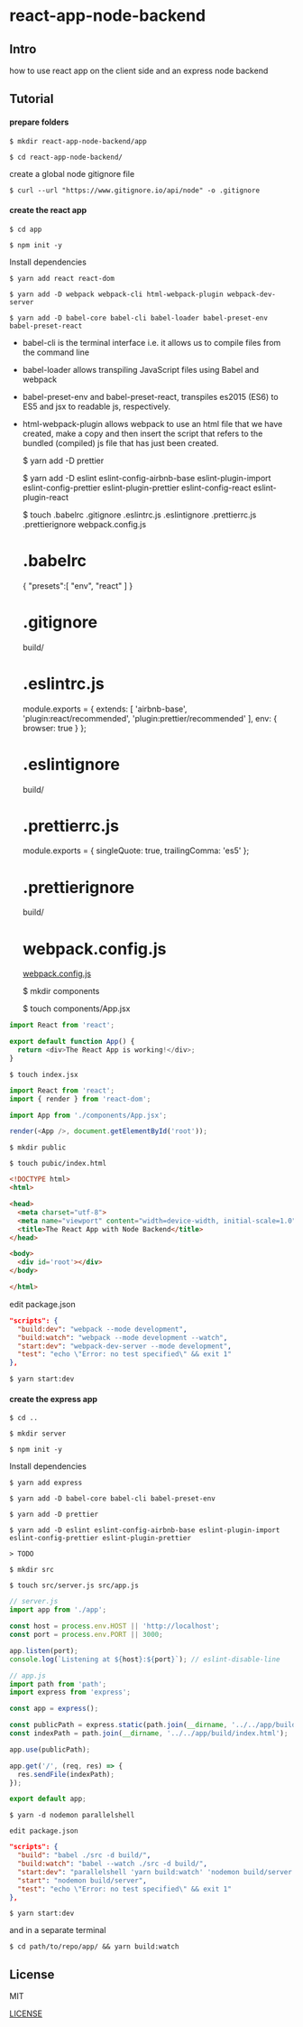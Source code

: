# react-app-node-backend

## Intro

how to use react app on the client side and an express node backend

## Tutorial

#### prepare folders

    $ mkdir react-app-node-backend/app

    $ cd react-app-node-backend/

create a global node gitignore file

    $ curl --url "https://www.gitignore.io/api/node" -o .gitignore

#### create the react app

    $ cd app

    $ npm init -y

Install dependencies

    $ yarn add react react-dom

    $ yarn add -D webpack webpack-cli html-webpack-plugin webpack-dev-server

    $ yarn add -D babel-core babel-cli babel-loader babel-preset-env babel-preset-react

  - babel-cli is the terminal interface i.e. it allows us to compile files from the command line
  - babel-loader allows transpiling JavaScript files using Babel and webpack
  - babel-preset-env and babel-preset-react, transpiles es2015 (ES6) to ES5 and jsx to readable js, respectively.
  - html-webpack-plugin allows webpack to use an html file that we have created, make a copy and then insert the script that refers to the bundled (compiled) js file that has just been created.

    $ yarn add -D prettier

    $ yarn add -D eslint eslint-config-airbnb-base eslint-plugin-import eslint-config-prettier eslint-plugin-prettier eslint-config-react eslint-plugin-react


    $ touch .babelrc .gitignore .eslintrc.js .eslintignore .prettierrc.js .prettierignore webpack.config.js

    # .babelrc
    {
        "presets":[
            "env", "react"
        ]
    }

    # .gitignore
    build/

    # .eslintrc.js
    module.exports = {
      extends: [
        'airbnb-base', 'plugin:react/recommended', 'plugin:prettier/recommended'
      ],
      env: {
        browser: true
      }
    };

    # .eslintignore
    build/

    # .prettierrc.js
    module.exports = {
      singleQuote: true,
      trailingComma: 'es5'
    };

    # .prettierignore
    build/

    # webpack.config.js
    [webpack.config.js](webpack.config.js)

    $ mkdir components

    $ touch components/App.jsx

```js
import React from 'react';

export default function App() {
  return <div>The React App is working!</div>;
}
```

    $ touch index.jsx

```js
import React from 'react';
import { render } from 'react-dom';

import App from './components/App.jsx';

render(<App />, document.getElementById('root'));
```    

    $ mkdir public

    $ touch pubic/index.html

```html
<!DOCTYPE html>
<html>

<head>
  <meta charset="utf-8">
  <meta name="viewport" content="width=device-width, initial-scale=1.0">
  <title>The React App with Node Backend</title>
</head>

<body>
  <div id='root'></div>
</body>

</html>
```

edit package.json
```json
"scripts": {
  "build:dev": "webpack --mode development",
  "build:watch": "webpack --mode development --watch",
  "start:dev": "webpack-dev-server --mode development",
  "test": "echo \"Error: no test specified\" && exit 1"  
},
```

    $ yarn start:dev

#### create the express app

    $ cd ..

    $ mkdir server

    $ npm init -y

Install dependencies

    $ yarn add express

    $ yarn add -D babel-core babel-cli babel-preset-env

    $ yarn add -D prettier

    $ yarn add -D eslint eslint-config-airbnb-base eslint-plugin-import eslint-config-prettier eslint-plugin-prettier

    > TODO

    $ mkdir src

    $ touch src/server.js src/app.js

```js
// server.js
import app from './app';

const host = process.env.HOST || 'http://localhost';
const port = process.env.PORT || 3000;

app.listen(port);
console.log(`Listening at ${host}:${port}`); // eslint-disable-line
```

```js
// app.js
import path from 'path';
import express from 'express';

const app = express();

const publicPath = express.static(path.join(__dirname, '../../app/build'));
const indexPath = path.join(__dirname, '../../app/build/index.html');

app.use(publicPath);

app.get('/', (req, res) => {
  res.sendFile(indexPath);
});

export default app;
```

    $ yarn -d nodemon parallelshell

    edit package.json

```json
"scripts": {
  "build": "babel ./src -d build/",
  "build:watch": "babel --watch ./src -d build/",
  "start:dev": "parallelshell 'yarn build:watch' 'nodemon build/server'",
  "start": "nodemon build/server",
  "test": "echo \"Error: no test specified\" && exit 1"
},
```

    $ yarn start:dev

and in a separate terminal

    $ cd path/to/repo/app/ && yarn build:watch

## License

MIT

[LICENSE](LICENSE)
